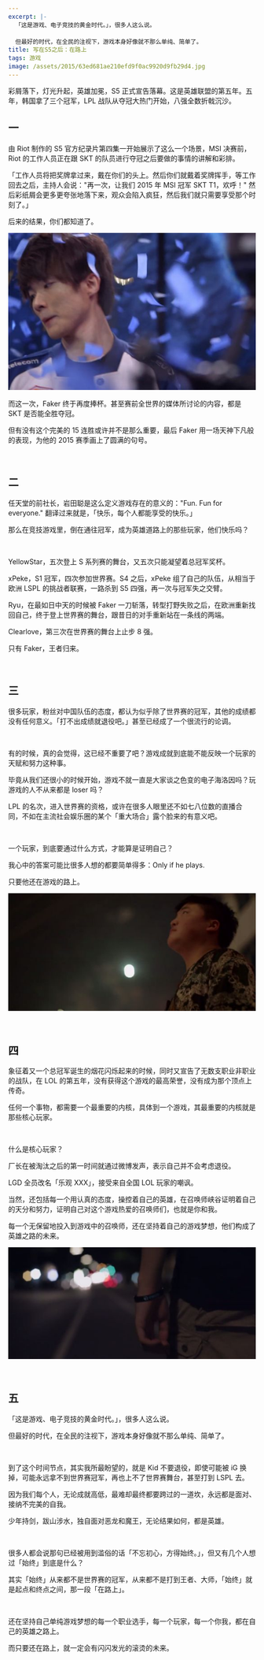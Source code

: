 ```yaml
---
excerpt: |-
  「这是游戏、电子竞技的黄金时代。」，很多人这么说。

  但最好的时代，在全民的注视下，游戏本身好像就不那么单纯、简单了。
title: 写在S5之后：在路上
tags: 游戏
image: /assets/2015/63ed681ae210efd9f0ac9920d9fb29d4.jpg
---
```


彩屑落下，灯光升起，英雄加冕，S5 正式宣告落幕。这是英雄联盟的第五年。五年，韩国拿了三个冠军，LPL 战队从夺冠大热门开始，八强全数折戟沉沙。

## 一

由 Riot 制作的 S5 官方纪录片第四集一开始展示了这么一个场景，MSI 决赛前，Riot 的工作人员正在跟 SKT 的队员进行夺冠之后要做的事情的讲解和彩排。

「工作人员将把奖牌拿过来，戴在你们的头上。然后你们就戴着奖牌挥手，等工作回去之后，主持人会说："再一次，让我们 2015 年 MSI 冠军 SKT T1，欢呼！" 然后彩纸屑会更多更夸张地落下来，观众会陷入疯狂，然后我们就只需要享受那个时刻了。」

后来的结果，你们都知道了。

![](/assets/2015/14ec3a075f6c92eeab457eb931e3007a.jpg)

而这一次，Faker 终于再度捧杯。甚至赛前全世界的媒体所讨论的内容，都是 SKT 是否能全胜夺冠。

但有没有这个完美的 15 连胜或许并不是那么重要，最后 Faker 用一场天神下凡般的表现，为他的 2015 赛季画上了圆满的句号。

<br>

## 二

任天堂的前社长，岩田聪是这么定义游戏存在的意义的："Fun. Fun for everyone." 翻译过来就是，「快乐，每个人都能享受的快乐。」

那么在竞技游戏里，倒在通往冠军，成为英雄道路上的那些玩家，他们快乐吗？

<br>

YellowStar，五次登上 S 系列赛的舞台，又五次只能凝望着总冠军奖杯。

xPeke，S1 冠军，四次参加世界赛。S4 之后，xPeke 组了自己的队伍，从相当于欧洲 LSPL 的挑战者联赛，一路杀到 S5 四强，再一次与冠军失之交臂。

Ryu，在最如日中天的时候被 Faker 一刀斩落，转型打野失败之后，在欧洲重新找回自己，终于登上世界赛的舞台，跟昔日的对手重新站在一条线的两端。

Clearlove，第三次在世界赛的舞台上止步 8 强。

只有 Faker，王者归来。

<br>

## 三

很多玩家，粉丝对中国队伍的态度，都认为似乎除了世界赛的冠军，其他的成绩都没有任何意义。「打不出成绩就退役吧。」甚至已经成了一个很流行的论调。

<br>

有的时候，真的会觉得，这已经不重要了吧？游戏成就到底能不能反映一个玩家的天赋和努力这种事。

毕竟从我们还很小的时候开始，游戏不就一直是大家谈之色变的电子海洛因吗？玩游戏的人不从来都是 loser 吗？

LPL 的名次，进入世界赛的资格，或许在很多人眼里还不如七八位数的直播合同，不如在主流社会娱乐圈的某个「重大场合」露个脸来的有意义吧。

<br>

一个玩家，到底要通过什么方式，才能算是证明自己？

我心中的答案可能比很多人想的都要简单得多：Only if he plays.

只要他还在游戏的路上。

![](/assets/2015/bd45fb6e1c76b84e35bc720b338dd73f.jpg)

<br>

## 四

象征着又一个总冠军诞生的烟花闪烁起来的时候，同时又宣告了无数支职业非职业的战队，在 LOL 的第五年，没有获得这个游戏的最高荣誉，没有成为那个顶点上传奇。

任何一个事物，都需要一个最重要的内核，具体到一个游戏，其最重要的内核就是那些核心玩家。

<br>

什么是核心玩家？

厂长在被淘汰之后的第一时间就通过微博发声，表示自己并不会考虑退役。

LGD 全员改名「乐观 XXX」，接受来自全国 LOL 玩家的嘲讽。

当然，还包括每一个用认真的态度，操控着自己的英雄，在召唤师峡谷证明着自己的天分和努力，证明自己对这个游戏热爱的召唤师们，也就是你和我。

每一个无保留地投入到游戏中的召唤师，还在坚持着自己的游戏梦想，他们构成了英雄之路的未来。

![](/assets/2015/e6aefcaee8ae2d8ae0598fb1bfbffb21.jpg)

<br>

## 五

「这是游戏、电子竞技的黄金时代。」，很多人这么说。

但最好的时代，在全民的注视下，游戏本身好像就不那么单纯、简单了。

<br>

到了这个时间节点，其实我所最盼望的，就是 Kid 不要退役，即使可能被 iG 换掉，可能永远拿不到世界赛冠军，再也上不了世界赛舞台，甚至打到 LSPL 去。

因为我们每个人，无论成就高低，最难却最终都要跨过的一道坎，永远都是面对、接纳不完美的自我。

少年持剑，跋山涉水，独自面对恶龙和魔王，无论结果如何，都是英雄。

<br>

很多人都会说那句已经被用到滥俗的话「不忘初心，方得始终。」，但又有几个人想过「始终」到底是什么？

其实「始终」从来都不是世界赛的冠军，从来都不是打到王者、大师，「始终」就是起点和终点之间，那一段「在路上」。

<br>

还在坚持自己单纯游戏梦想的每一个职业选手，每一个玩家，每一个你我，都在自己的英雄之路上。

而只要还在路上，就一定会有闪闪发光的滚烫的未来。
